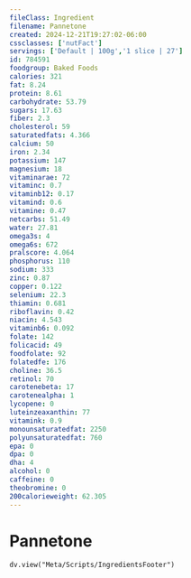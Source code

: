 ```yaml
---
fileClass: Ingredient
filename: Pannetone
created: 2024-12-21T19:27:02-06:00
cssclasses: ['nutFact']
servings: ['Default | 100g','1 slice | 27']
id: 784591
foodgroup: Baked Foods
calories: 321
fat: 8.24
protein: 8.61
carbohydrate: 53.79
sugars: 17.63
fiber: 2.3
cholesterol: 59
saturatedfats: 4.366
calcium: 50
iron: 2.34
potassium: 147
magnesium: 18
vitaminarae: 72
vitaminc: 0.7
vitaminb12: 0.17
vitamind: 0.6
vitamine: 0.47
netcarbs: 51.49
water: 27.81
omega3s: 4
omega6s: 672
pralscore: 4.064
phosphorus: 110
sodium: 333
zinc: 0.87
copper: 0.122
selenium: 22.3
thiamin: 0.681
riboflavin: 0.42
niacin: 4.543
vitaminb6: 0.092
folate: 142
folicacid: 49
foodfolate: 92
folatedfe: 176
choline: 36.5
retinol: 70
carotenebeta: 17
carotenealpha: 1
lycopene: 0
luteinzeaxanthin: 77
vitamink: 0.9
monounsaturatedfat: 2250
polyunsaturatedfat: 760
epa: 0
dpa: 0
dha: 4
alcohol: 0
caffeine: 0
theobromine: 0
200calorieweight: 62.305
---
```


# Pannetone

```dataviewjs
dv.view("Meta/Scripts/IngredientsFooter")
```